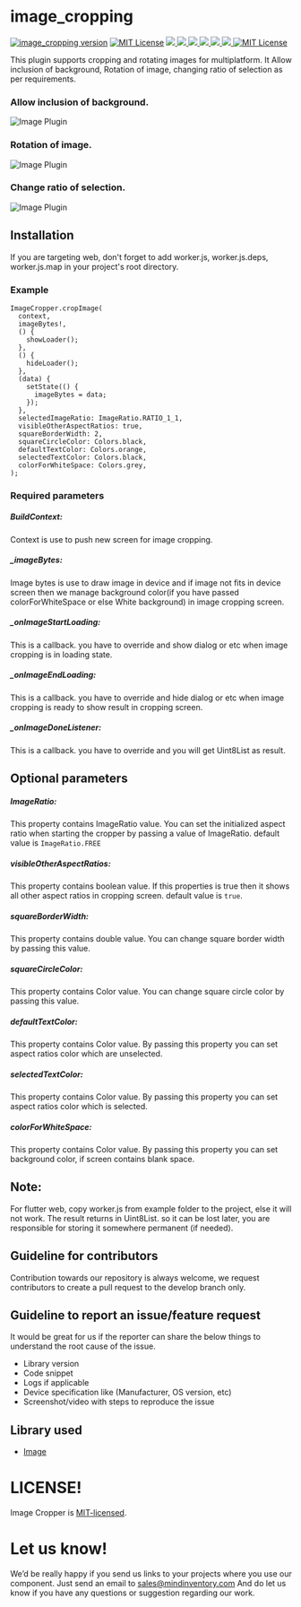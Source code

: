 # image_cropping


<a href="https://pub.dev/packages/image_cropping"><img src="https://img.shields.io/pub/v/image_cropping.svg?label=image_cropping" alt="image_cropping version"></a>
<a href="https://github.com/Mindinventory/image_cropping"><img src="https://img.shields.io/github/stars/Mindinventory/image_cropping?style=social" alt="MIT License"></a>
<a href="https://developer.android.com" style="pointer-events: stroke;" target="_blank">
<img src="https://img.shields.io/badge/platform-android-blue">
</a>
<a href="https://developer.apple.com/ios/" style="pointer-events: stroke;" target="_blank">
<img src="https://img.shields.io/badge/platform-iOS-blue">
</a>
<a href="" style="pointer-events: stroke;" target="_blank">
<img src="https://img.shields.io/badge/platform-Linux-blue">
</a>
<a href="" style="pointer-events: stroke;" target="_blank">
<img src="https://img.shields.io/badge/platform-Mac-blue">
</a>
<a href="" style="pointer-events: stroke;" target="_blank">
<img src="https://img.shields.io/badge/platform-web-blue">
</a>
<a href="" style="pointer-events: stroke;" target="_blank">
<img src="https://img.shields.io/badge/platform-Windows-blue">
</a>
<a href="https://opensource.org/licenses/MIT"><img src="https://img.shields.io/badge/license-MIT-purple.svg" alt="MIT License"></a>

This plugin supports cropping and rotating images for multiplatform. It Allow inclusion of background, Rotation of image, changing ratio of selection as per requirements.


### Allow inclusion of background.
![Image Plugin](https://github.com/Mindinventory/image_cropping/blob/master/assets/image_plugin_1.gif)

### Rotation of image.
![Image Plugin](https://github.com/Mindinventory/image_cropping/blob/master/assets/image_plugin_2.gif)

### Change ratio of selection.
![Image Plugin](https://github.com/Mindinventory/image_cropping/blob/master/assets/image_plugin_3.gif)

## Installation
If you are targeting web, don't forget to add worker.js, worker.js.deps, worker.js.map in your project's root directory.

### Example
    ImageCropper.cropImage(
      context,
      imageBytes!,
      () {
        showLoader();
      },
      () {
        hideLoader();
      },
      (data) {
        setState(() {
          imageBytes = data;
        });
      },
      selectedImageRatio: ImageRatio.RATIO_1_1,
      visibleOtherAspectRatios: true,
      squareBorderWidth: 2,
      squareCircleColor: Colors.black,
      defaultTextColor: Colors.orange,
      selectedTextColor: Colors.black,
      colorForWhiteSpace: Colors.grey,
    );

### Required parameters

##### BuildContext:
Context is use to push new screen for image cropping.

##### _imageBytes:
Image bytes is use to draw image in device and if image not fits in device screen then we manage background color(if you have passed colorForWhiteSpace or else White background) in image cropping screen.

##### _onImageStartLoading:
This is a callback. you have to override and show dialog or etc when image cropping is in loading state.

##### _onImageEndLoading:
This is a callback. you have to override and hide dialog or etc when image cropping is ready to show result in cropping screen.

##### _onImageDoneListener:
This is a callback. you have to override and you will get Uint8List as result.

## Optional parameters

##### ImageRatio:
This property contains ImageRatio value. You can set the initialized aspect ratio when starting the cropper by passing a value of ImageRatio. default value is `ImageRatio.FREE`

##### visibleOtherAspectRatios:
This property contains boolean value. If this properties is true then it shows all other aspect ratios in cropping screen. default value is `true`.

##### squareBorderWidth:
This property contains double value. You can change square border width by passing this value.

##### squareCircleColor:
This property contains Color value. You can change square circle color by passing this value.

#####  defaultTextColor:
This property contains Color value. By passing this property you can set aspect ratios color which are unselected.

##### selectedTextColor:
This property contains Color value. By passing this property you can set aspect ratios color which is selected.

##### colorForWhiteSpace:
This property contains Color value. By passing this property you can set background color, if screen contains blank space.


## Note:
For flutter web, copy worker.js from example folder to the project, else it will not work.
The result returns in Uint8List. so it can be lost later, you are responsible for storing it somewhere permanent (if needed).

## Guideline for contributors
Contribution towards our repository is always welcome, we request contributors to create a pull request to the develop branch only.

## Guideline to report an issue/feature request
It would be great for us if the reporter can share the below things to understand the root cause of the issue.
- Library version
- Code snippet
- Logs if applicable
- Device specification like (Manufacturer, OS version, etc)
- Screenshot/video with steps to reproduce the issue

## Library used
- [Image](https://pub.dev/packages/image "Image")

# LICENSE!
Image Cropper is [MIT-licensed](https://github.com/Mindinventory/image_cropping/blob/master/LICENSE "MIT-licensed").

# Let us know!
We’d be really happy if you send us links to your projects where you use our component. Just send an email to sales@mindinventory.com And do let us know if you have any questions or suggestion regarding our work.

